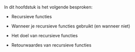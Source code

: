 In dit hoofdstuk is het volgende besproken:

-   Recursieve functies

-   Wanneer je recursieve functies gebruikt (en wanneer niet)

-   Het doel van recursieve functies

-   Retourwaardes van recursieve functies

